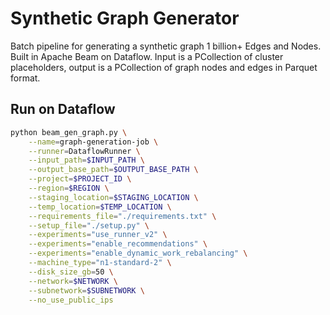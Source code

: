 # Synthetic Graph Generator
Batch pipeline for generating a synthetic graph 1 billion+ Edges and Nodes. Built in Apache Beam on Dataflow. Input is a PCollection of cluster placeholders, output is a PCollection of graph nodes and edges in Parquet format.

## Run on Dataflow

```bash
python beam_gen_graph.py \
    --name=graph-generation-job \
    --runner=DataflowRunner \
    --input_path=$INPUT_PATH \
    --output_base_path=$OUTPUT_BASE_PATH \
    --project=$PROJECT_ID \
    --region=$REGION \
    --staging_location=$STAGING_LOCATION \
    --temp_location=$TEMP_LOCATION \
    --requirements_file="./requirements.txt" \
    --setup_file="./setup.py" \
    --experiments="use_runner_v2" \
    --experiments="enable_recommendations" \
    --experiments="enable_dynamic_work_rebalancing" \
    --machine_type="n1-standard-2" \
    --disk_size_gb=50 \
    --network=$NETWORK \
    --subnetwork=$SUBNETWORK \
    --no_use_public_ips
```
